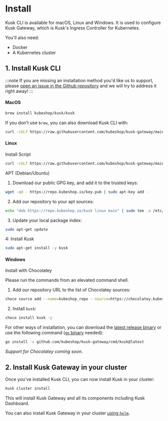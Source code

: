 # Install

Kusk CLI is available for macOS, Linux and Windows. It is used to configure Kusk Gateway, which is Kusk's Ingress Controller for Kubernetes.

You'll also need:
- Docker
- A Kubernetes cluster

## 1. Install Kusk CLI

:::note
If you are missing an installation method you'd like us to support, please [open an issue in the Github repository](https://github.com/kubeshop/kusk-gateway/issues/new?assignees=&labels=kind%2Ffeature&template=feature_request.md&title=) and we will try to address it right away!
:::

#### MacOS

```sh
brew install kubeshop/kusk/kusk
```

If you don't use `brew`, you can also download Kusk CLI with:

```sh
curl -sSLf https://raw.githubusercontent.com/kubeshop/kusk-gateway/main/cmd/kusk/scripts/install.sh | bash
```

#### Linux
Install Script
```sh
curl -sSLf https://raw.githubusercontent.com/kubeshop/kusk-gateway/main/cmd/kusk/scripts/install.sh | bash
```

APT (Debian/Ubuntu)
1. Download our public GPG key, and add it to the trusted keys:
```sh
wget -qO - https://repo.kubeshop.io/key.pub | sudo apt-key add -
```

2. Add our repository to your apt sources:
```sh
echo "deb https://repo.kubeshop.io/kusk linux main" | sudo tee -a /etc/apt/sources.list
```

3. Update your local package index:
```sh
sudo apt-get update
```

4: Install Kusk
```sh
sudo apt-get install -y kusk
```

#### Windows
Install with Chocolatey

Please run the commands from an elevated command shell.

1. Add our repository URL to the list of Chocolatey sources:
```sh
choco source add --name=kubeshop_repo --source=https://chocolatey.kubeshop.io/chocolatey
```

2. Install `kusk`:
```sh
choco install kusk -y
```

For other ways of installation, you can download the [latest release binary](https://github.com/kubeshop/kusk-gateway/releases/latest) or use the following command ([`go` binary](https://go.dev/doc/install)  needed):

```sh
go install -x github.com/kubeshop/kusk-gateway/cmd/kusk@latest
```

_Support for Chocolatey coming soon._

## 2. Install Kusk Gateway in your cluster

Once you've installed Kusk CLI, you can now install Kusk in your cluster:

```sh
kusk cluster install
```

This will install Kusk Gateway and all its components including Kusk Dashboard.

You can also install Kusk Gateway in your cluster [using `helm`](https://docs.kusk.io/quick-links/helm-install).
